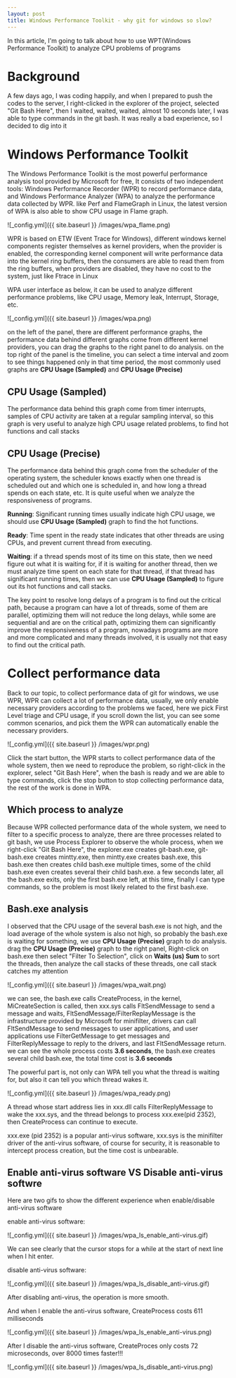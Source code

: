 ```yaml
---
layout: post
title: Windows Performance Toolkit - why git for windows so slow?
---
```


In this article, I'm going to talk about how to use WPT(Windows Performance Toolkit) to analyze CPU problems of programs

# Background
A few days ago, I was coding happily, and when I prepared to push the codes to the server, I right-clicked in the explorer of the project, selected "Git Bash Here", then I waited, waited, waited, almost 10 seconds later, I was able to type commands in the git bash. It was really a bad experience, so I decided to dig into it

# Windows Performance Toolkit
The Windows Performance Toolkit is the most powerful performance analysis tool provided by Microsoft for free, It consists of two independent tools: Windows Performance Recorder (WPR) to record performance data, and Windows Performance Analyzer (WPA) to analyze the performance data collected by WPR. like Perf and FlameGraph in Linux, the latest version of WPA is also able to show CPU usage in Flame graph.

![_config.yml]({{ site.baseurl }} /images/wpa_flame.png)

WPR is based on ETW (Event Trace for Windows), different windows kernel components register themselves as kernel providers,  when the provider is enabled, the corresponding kernel component will write performance data into the kernel ring buffers, then the consumers are able to read them from the ring buffers, when providers are disabled, they have no cost to the system, just like Ftrace in Linux

WPA user interface as below, it can be used to analyze different performance problems, like CPU usage, Memory leak, Interrupt, Storage, etc.

![_config.yml]({{ site.baseurl }} /images/wpa.png)

on the left of the panel, there are different performance graphs, the performance data behind different graphs come from different kernel providers, you can drag the graphs to the right panel to do analysis. on the top right of the panel is the timeline, you can select a time interval and zoom to see things happened only in that time period, the most commonly used graphs are **CPU Usage (Sampled)** and **CPU Usage (Precise)**

## CPU Usage (Sampled)
The performance data behind this graph come from timer interrupts, samples of CPU activity are taken at a regular sampling interval, so this graph is very useful to analyze high CPU usage related problems, to find hot functions and call stacks

## CPU Usage (Precise)
The performance data behind this graph come from the scheduler of the operating system, the scheduler knows exactly when one thread is scheduled out and which one is scheduled in, and how long a thread spends on each state, etc. It is quite useful when we analyze the responsiveness of programs.

**Running**: Significant running times usually indicate high CPU usage, we should use **CPU Usage (Sampled)** graph to find the hot functions.

**Ready**: Time spent in the ready state indicates that other threads are using CPUs, and prevent current thread from executing.

**Waiting**: if a thread spends most of its time on this state, then we need figure out what it is waiting for, if it is waiting for another thread, then we must analyze time spent on each state for that thread, if that thread has significant running times, then we can use **CPU Usage (Sampled)** to figure out its hot functions and call stacks.

The key point to resolve long delays of a program is to find out the critical path, because a program can have a lot of threads, some of them are parallel, optimizing them will not reduce the long delays, while some are sequential and are on the critical path, optimizing them can significantly improve the responsiveness of a program, nowadays programs are more and more complicated and many threads involved, it is usually not that easy to find out the critical path.

# Collect performance data
Back to our topic, to collect performance data of git for windows, we use WPR, WPR can collect a lot of performance data, usually, we only enable necessary providers according to the problems we faced, here we pick First Level triage and CPU usage, if you scroll down the list, you can see some common scenarios, and pick them the WPR can automatically enable the necessary providers.

![_config.yml]({{ site.baseurl }} /images/wpr.png)

Click the start button, the WPR starts to collect performance data of the whole system, then we need to reproduce the problem, so right-click in the explorer, select "Git Bash Here", when the bash is ready and we are able to type commands, click the stop button to stop collecting performance data, the rest of the work is done in WPA.

## Which process to analyze
Because WPR collected performance data of the whole system, we need to filter to a specific process to analyze, there are three processes related to git bash, we use Process Explorer to observe the whole process, when we right-click "Git Bash Here", the explorer.exe creates git-bash.exe, git-bash.exe creates mintty.exe, then mintty.exe creates bash.exe, this bash.exe then creates child bash.exe multiple times, some of the child bash.exe even creates several their child bash.exe. a few seconds later, all the bash.exe exits, only the first bash.exe left, at this time, finally I can type commands, so the problem is most likely related to the first bash.exe.

## Bash.exe analysis
I observed that the CPU usage of the several bash.exe is not high, and the load average of the whole system is also not high, so probably the bash.exe is waiting for something, we use **CPU Usage (Precise)** graph to do analysis. drag the **CPU Usage (Precise)** graph to the right panel, Right-click on bash.exe then select "Filter To Selection", click on **Waits (us) Sum** to sort the threads, then analyze the call stacks of these threads, one call stack catches my attention

![_config.yml]({{ site.baseurl }} /images/wpa_wait.png)

we can see, the bash.exe calls CreateProcess, in the kernel, MiCreateSection is called, then xxx.sys calls FltSendMessage to send a message and waits, FltSendMessage/FilterReplayMessage is the infrastructure provided by Microsoft for minifilter, drivers can call FltSendMessage to send messages to user applications, and user applications use FilterGetMessage to get messages and FilterReplyMessage to reply to the drivers, and last FltSendMessage return. we can see the whole process costs **3.6 seconds**, the bash.exe creates several child bash.exe, the total time cost is **3.6 seconds**

The powerful part is, not only can WPA tell you what the thread is waiting for, but also it can tell you which thread wakes it.

![_config.yml]({{ site.baseurl }} /images/wpa_ready.png)

A thread whose start address lies in xxx.dll calls FilterReplyMessage to wake the xxx.sys, and the thread belongs to process xxx.exe(pid 2352), then CreateProcess can continue to execute.

xxx.exe (pid 2352) is a popular anti-virus software, xxx.sys is the minifilter driver of the anti-virus software, of course for security, it is reasonable to intercept process creation, but the time cost is unbearable.

## Enable anti-virus software VS Disable anti-virus softwre
Here are two gifs to show the different experience when enable/disable anti-virus software

enable anti-virus software:                                 

![_config.yml]({{ site.baseurl }} /images/wpa_ls_enable_anti-virus.gif)

We can see clearly that the cursor stops for a while at the start of next line when I hit enter.

disable anti-virus software:

![_config.yml]({{ site.baseurl }} /images/wpa_ls_disable_anti-virus.gif)

After disabling anti-virus, the operation is more smooth.

And when I enable the anti-virus software, CreateProcess costs 611 milliseconds

![_config.yml]({{ site.baseurl }} /images/wpa_ls_enable_anti-virus.png)

After I disable the anti-virus software, CreateProces only costs 72 microseconds, over 8000 times faster!!!

![_config.yml]({{ site.baseurl }} /images/wpa_ls_disable_anti-virus.png)

